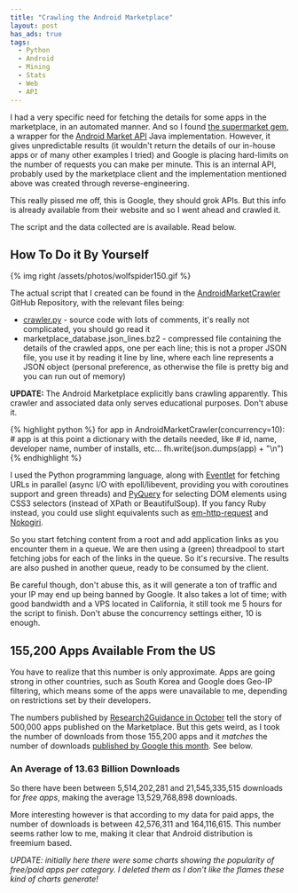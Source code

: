 ```yaml
---
title: "Crawling the Android Marketplace"
layout: post
has_ads: true
tags: 
  - Python
  - Android
  - Mining
  - Stats
  - Web
  - API
---
```


I had a very specific need for fetching the details for some apps in
the marketplace, in an automated manner. And so I found
[the supermarket gem](https://github.com/jberkel/supermarket), a
wrapper for the
[Android Market API](http://code.google.com/p/android-market-api/)
Java implementation. However, it gives unpredictable results (it
wouldn't return the details of our in-house apps or of many other
examples I tried) and Google is placing hard-limits on the number of
requests you can make per minute. This is an internal API, probably
used by the marketplace client and the implementation mentioned above
was created through reverse-engineering.

This really pissed me off, this is Google, they should grok APIs. But
this info is already available from their website and so I went ahead
and crawled it.

The script and the data collected are is available. Read below.

<!-- more -->

## How To Do it By Yourself

{% img right /assets/photos/wolfspider150.gif %}

The actual script that I created can be found in the
[AndroidMarketCrawler](https://github.com/alexandru/AndroidMarketCrawler)
GitHub Repository, with the relevant files being:

* [crawler.py](https://github.com/alexandru/AndroidMarketCrawler/blob/master/crawler.py) - source code with lots of comments, it's really not complicated, you should go read it
* marketplace_database.json_lines.bz2 - compressed file
  containing the details of the crawled apps, one per each line; this
  is not a proper JSON file, you use it by reading it line by line,
  where each line represents a JSON object (personal preference, as
  otherwise the file is pretty big and you can run out of
  memory)

**UPDATE:** The Android Marketplace explicitly bans crawling
apparently. This crawler and associated data only serves educational
purposes. Don't abuse it.

{% highlight python %}
for app in AndroidMarketCrawler(concurrency=10):
    # app is at this point a dictionary with the details needed, like
    #  id, name, developer name, number of installs, etc...
    fh.write(json.dumps(app) + "\n")
{% endhighlight %}

I used the Python programming language, along with
[Eventlet](http://eventlet.net) for fetching URLs in parallel (async I/O with
epoll/libevent, providing you with coroutines support and green
threads) and [PyQuery](http://packages.python.org/pyquery/) for
selecting DOM elements using CSS3 selectors (instead of XPath or
BeautifulSoup). If you fancy Ruby instead, you could use slight
equivalents such as
[em-http-request](https://github.com/igrigorik/em-http-request) and
[Nokogiri](http://nokogiri.org/).

So you start fetching content from a root and add application links as
you encounter them in a queue. We are then using a (green) threadpool
to start fetching jobs for each of the links in the queue. So it's
recursive. The results are also pushed in another queue, ready to be
consumed by the client.

Be careful though, don't abuse this, as it will generate a ton of
traffic and your IP may end up being banned by Google. It also takes a
lot of time; with good bandwidth and a VPS located in California, it
still took me 5 hours for the script to finish. Don't abuse the
concurrency settings either, 10 is enough.

## 155,200 Apps Available From the US

You have to realize that this number is only approximate. Apps are
going strong in other countries, such as South Korea and Google does
Geo-IP filtering, which means some of the apps were unavailable to me,
depending on restrictions set by their developers.

The numbers published by
[Research2Guidance in October](http://www.readwriteweb.com/mobile/2011/10/android-market-hits-500000-suc.php)
tell the story of 500,000 apps published on the Marketplace. But this
gets weird, as I took the number of downloads from those 155,200 apps
and it *matches* the number of downloads
[published by Google this month](http://android-developers.blogspot.com/2011/12/10-billion-android-market-downloads-and.html). See
below.

### An Average of 13.63 Billion Downloads

So there have been between 5,514,202,281 and 21,545,335,515 downloads
for *free apps*, making the average 13,529,768,898 downloads.

More interesting however is that according to my data for paid apps,
the number of downloads is between 42,576,311 and 164,116,615. This
number seems rather low to me, making it clear that Android
distribution is freemium based.

*UPDATE: initially here there were some charts showing the popularity
of free/paid apps per category. I deleted them as I don't like the
flames these kind of charts generate!*

